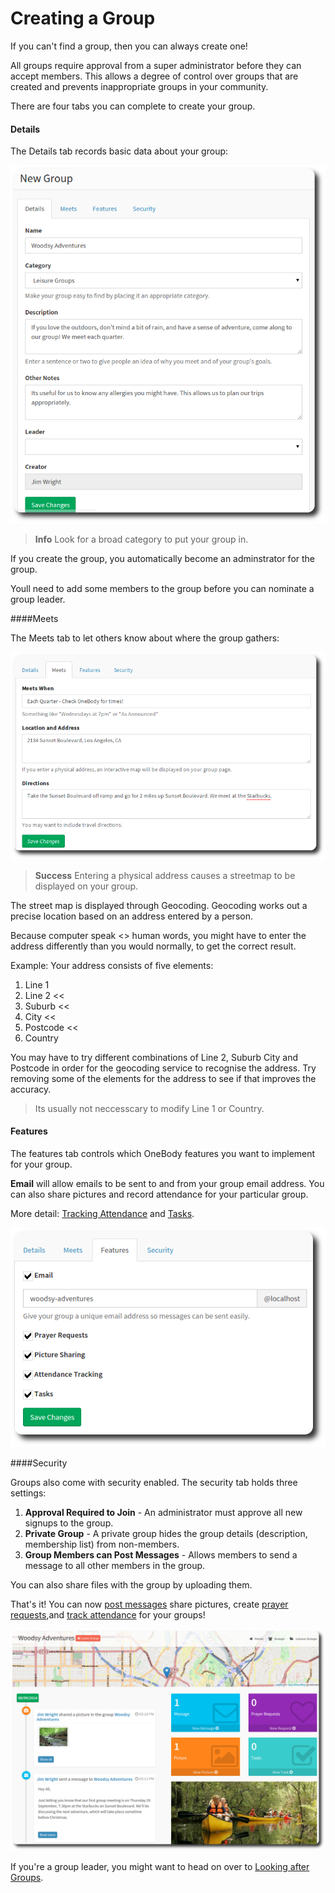 # Creating a Group

If you can't find a group, then you can always create one!

All groups require approval from a super administrator before they can accept members. This allows a degree of control over groups that are created and prevents inappropriate groups in your community.

There are four tabs you can complete to create your group.

#### Details

The Details tab records basic data about your group:

![Create a group](../img/groups/groups-3.png)


>**Info** Look for a broad category to put your group in.

If you create the group, you automatically become an adminstrator for the group.

Youll need to add some members to the group before you can nominate a group leader.

####Meets

The Meets tab to let others know about where the group gathers:

![Group-meeting-info](../img/groups/groups-4.png)


> **Success** Entering a physical address causes a streetmap to be displayed on your group.

The street map is displayed through Geocoding. Geocoding works out a precise location based on an address entered by a person.

Because computer speak <> human words, you might have to enter the address differently than you would normally, to get the correct result.

Example: Your address consists of five elements:
1. Line 1
2. Line 2  <<
3. Suburb  <<
4. City  <<
5. Postcode <<
5. Country

You may have to try different combinations of Line 2, Suburb City and Postcode in order for the geocoding service to recognise the address. Try removing some of the elements for the address to see if that improves the accuracy.

> Its usually not neccesscary to modify Line 1 or Country.

#### Features

The features tab controls which OneBody features you want to implement for your group.

**Email** will allow emails to be sent to and from your group email address. You can also share pictures and record attendance for your particular group.

More detail: [Tracking Attendance](../administration/looking_after_groups.html#tracking-attendance) and [Tasks](../groups/tasks.html).

![Group-meeting-info](../img/groups/groups-5.png)

####Security

Groups also come with security enabled. The security tab holds three settings:

1. **Approval Required to Join** - An administrator must approve all new signups to the group.
2. **Private Group** - A private group hides the group details (description, membership list) from non-members.
3. **Group Members can Post Messages** - Allows members to send a message to all other members in the group.

You can also share files with the group by uploading them.


That's it! You can now [post messages](../groups/posting_messages.html) share pictures, create [prayer requests](../groups/prayer_requests.html),and [track attendance](../administration/looking_after_groups.html#tracking-attendance) for your groups!

![Completed group](../img/groups/groups-6.png)

If you're a group leader, you might want to head on over to [Looking after Groups](../administration/looking_after_groups.html).

